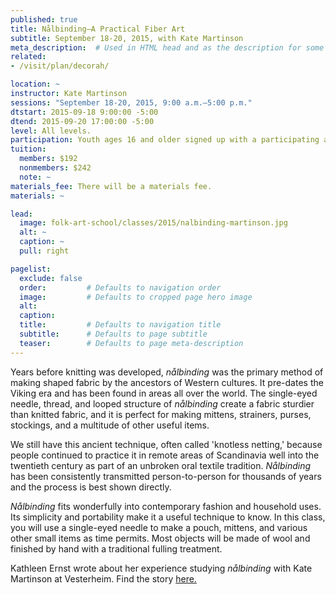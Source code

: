 ```yaml
---
published: true
title: Nålbinding—A Practical Fiber Art 
subtitle: September 18-20, 2015, with Kate Martinson
meta_description:  # Used in HTML head and as the description for some search engines
related:
- /visit/plan/decorah/

location: ~
instructor: Kate Martinson
sessions: "September 18-20, 2015, 9:00 a.m.–5:00 p.m."
dtstart: 2015-09-18 9:00:00 -5:00
dtend: 2015-09-20 17:00:00 -5:00
level: All levels.   
participation: Youth ages 16 and older signed up with a participating adult receive a 25% discount.
tuition:
  members: $192
  nonmembers: $242
  note: ~
materials_fee: There will be a materials fee.
materials: ~

lead:
  image: folk-art-school/classes/2015/nalbinding-martinson.jpg
  alt: ~
  caption: ~
  pull: right

pagelist:
  exclude: false
  order:         # Defaults to navigation order  
  image:         # Defaults to cropped page hero image
  alt:
  caption:
  title:         # Defaults to navigation title
  subtitle:      # Defaults to page subtitle
  teaser:        # Defaults to page meta-description 
---
```

Years before knitting was developed, _nålbinding_ was the primary method of making shaped fabric by the ancestors of Western cultures. It pre-dates the Viking era and has been found in areas all over the world. The single-eyed needle, thread, and looped structure of _nålbinding_ create a fabric sturdier than knitted fabric, and it is perfect for making mittens, strainers, purses, stockings, and a multitude of other useful items. 

We still have this ancient technique, often called 'knotless netting,' because people continued to practice it in remote areas of Scandinavia well into the twentieth century as part of an unbroken oral textile tradition. _Nålbinding_ has been consistently transmitted person-to-person for thousands of years and the process is best shown directly.

_Nålbinding_ fits wonderfully into contemporary fashion and household uses. Its simplicity and portability make it a useful technique to know. In this class, you will use a single-eyed needle to make a pouch, mittens, and various other small items as time permits. Most objects will be made of wool and finished by hand with a traditional fulling treatment. 

Kathleen Ernst wrote about her experience studying _nålbinding_ with Kate Martinson at Vesterheim. Find the story [here.](https://sitesandstories.wordpress.com/2013/03/02/nalbinding-part-1-an-ancient-technique/)